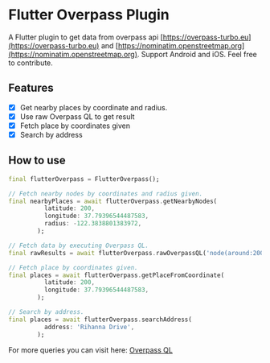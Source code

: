 # Flutter Overpass Plugin
A Flutter plugin to get data from overpass api [https://overpass-turbo.eu](https://overpass-turbo.eu) and [https://nominatim.openstreetmap.org](https://nominatim.openstreetmap.org). Support Android and iOS.
Feel free to contribute.

## Features
- [X] Get nearby places by coordinate and radius.
- [X] Use raw Overpass QL to get result
- [X] Fetch place by coordinates given
- [X] Search by address

## How to use
```dart
final flutterOverpass = FlutterOverpass();

// Fetch nearby nodes by coordinates and radius given.
final nearbyPlaces = await flutterOverpass.getNearbyNodes(
          latitude: 200,
          longitude: 37.79396544487583,
          radius: -122.3838801383972,
        );

// Fetch data by executing Overpass QL.
final rawResults = await flutterOverpass.rawOverpassQL('node(around:200,37.79396544487583,-122.3838801383972);');

// Fetch place by coordinates given.
final places = await flutterOverpass.getPlaceFromCoordinate(
          latitude: 200,
          longitude: 37.79396544487583,
        );

// Search by address.
final places = await flutterOverpass.searchAddress(
          address: 'Rihanna Drive',
        );
```
For more queries you can visit here: [Overpass QL](https://wiki.openstreetmap.org/wiki/Overpass_API/Overpass_QL)
